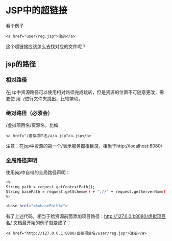 # JSP中的超链接

看个例子

`<a href="user/reg.jsp">注册</a>`

这个超链接应该怎么去找对应的文件呢？

## jsp的路径

### 相对路径

在jsp中资源路径可以使用相对路径完成跳转，但是资源的位置不可随意更改，需要使
用../进行文件夹跳出，比较繁琐。

### 绝对路径（必须会）

/虚拟项目名/资源名，比如

`<a href="/虚拟项目名/a/a.jsp">a.jsp</a>`

注意：在jsp中资源的第一个/表示服务器根目录，相当于http://localhost:8080/

### 全局路径声明

使用jsp中自带的全局路径声明：

```bash
<%
String path = request.getContextPath();
String basePath = request.getScheme() + "://" + request.getServerName() + ":" + request.getServerPort() + path + "/";
%>

<base href="<%=basePath%>">
```

有了上述代码，相当于给资源前面添加项目路径：http://127.0.0.1:8080/虚拟项目名/
文档最开始的例子就变成了：

`<a href="http://127.0.0.1:8080/虚拟项目名/user/reg.jsp">注册</a>`
